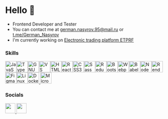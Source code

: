 # Hello 👋 

- Frontend Developer and Tester
- You can contact me at [german.nasyrov.95@mail.ru](mailto:german.nasyrov.95@mail.ru) or [t.me/German_Nasyrov](https://t.me/German_Nasyrov)
- I'm currently working on [Electronic trading platform ETPRF](https://etprf.ru)

### Skills

<p align="left">
  <a
    href="https://developer.mozilla.org/en-US/docs/Web/JavaScript"
    target="_blank"
    rel="noreferrer"
    ><img
      src="https://raw.githubusercontent.com/danielcranney/readme-generator/main/public/icons/skills/javascript-colored.svg"
      width="36"
      height="36"
      alt="JavaScript" /></a
  ><a href="https://www.typescriptlang.org/" target="_blank" rel="noreferrer"
    ><img
      src="https://raw.githubusercontent.com/danielcranney/readme-generator/main/public/icons/skills/typescript-colored.svg"
      width="36"
      height="36"
      alt="TypeScript" /></a
  ><a href="https://www.gnu.org/software/bash/" target="_blank" rel="noreferrer"
    ><img
      src="https://raw.githubusercontent.com/danielcranney/readme-generator/main/public/icons/skills/gnubash.svg"
      width="36"
      height="36"
      alt="GNU Bash" /></a
  ><a href="https://code.visualstudio.com/" target="_blank" rel="noreferrer"
    ><img
      src="https://raw.githubusercontent.com/danielcranney/readme-generator/main/public/icons/skills/visualstudiocode.svg"
      width="36"
      height="36"
      alt="VS Code" /></a
  ><a
    href="https://developer.mozilla.org/en-US/docs/Glossary/HTML5"
    target="_blank"
    rel="noreferrer"
    ><img
      src="https://raw.githubusercontent.com/danielcranney/readme-generator/main/public/icons/skills/html5-colored.svg"
      width="36"
      height="36"
      alt="HTML5" /></a
  ><a href="https://reactjs.org/" target="_blank" rel="noreferrer"
    ><img
      src="https://raw.githubusercontent.com/danielcranney/readme-generator/main/public/icons/skills/react-colored.svg"
      width="36"
      height="36"
      alt="React" /></a
  ><a href="https://www.w3.org/TR/CSS/#css" target="_blank" rel="noreferrer"
    ><img
      src="https://raw.githubusercontent.com/danielcranney/readme-generator/main/public/icons/skills/css3-colored.svg"
      width="36"
      height="36"
      alt="CSS3" /></a
  ><a href="https://sass-lang.com/" target="_blank" rel="noreferrer"
    ><img
      src="https://raw.githubusercontent.com/danielcranney/readme-generator/main/public/icons/skills/sass-colored.svg"
      width="36"
      height="36"
      alt="Sass" /></a
  ><a href="https://redux.js.org/" target="_blank" rel="noreferrer"
    ><img
      src="https://raw.githubusercontent.com/danielcranney/readme-generator/main/public/icons/skills/redux-colored.svg"
      width="36"
      height="36"
      alt="Redux" /></a
  ><a href="https://getbootstrap.com/" target="_blank" rel="noreferrer"
    ><img
      src="https://raw.githubusercontent.com/danielcranney/readme-generator/main/public/icons/skills/bootstrap-colored.svg"
      width="36"
      height="36"
      alt="Bootstrap" /></a
  ><a href="https://webpack.js.org/" target="_blank" rel="noreferrer"
    ><img
      src="https://raw.githubusercontent.com/danielcranney/readme-generator/main/public/icons/skills/webpack-colored.svg"
      width="36"
      height="36"
      alt="Webpack" /></a
  ><a href="https://babeljs.io/" target="_blank" rel="noreferrer"
    ><img
      src="https://www.svgrepo.com/show/373742/light-babel.svg"
      width="36"
      height="36"
      alt="Babel" /></a
  ><a href="https://nodejs.org/en/" target="_blank" rel="noreferrer"
    ><img
      src="https://raw.githubusercontent.com/danielcranney/readme-generator/main/public/icons/skills/nodejs-colored.svg"
      width="36"
      height="36"
      alt="NodeJS" /></a
  ><a href="https://render.com/" target="_blank" rel="noreferrer"
    ><img
      src="https://raw.githubusercontent.com/danielcranney/readme-generator/main/public/icons/skills/render-colored.svg"
      width="36"
      height="36"
      alt="Render" /></a
  ><a href="https://www.figma.com/" target="_blank" rel="noreferrer"
    ><img
      src="https://raw.githubusercontent.com/danielcranney/readme-generator/main/public/icons/skills/figma-colored.svg"
      width="36"
      height="36"
      alt="Figma" /></a
  ><a href="https://www.linux.org" target="_blank" rel="noreferrer"
    ><img
      src="https://raw.githubusercontent.com/danielcranney/readme-generator/main/public/icons/skills/linux-colored.svg"
      width="36"
      height="36"
      alt="Linux" /></a
  ><a href="https://www.docker.com/" target="_blank" rel="noreferrer"
    ><img
      src="https://raw.githubusercontent.com/danielcranney/readme-generator/main/public/icons/skills/docker-colored.svg"
      width="36"
      height="36"
      alt="Docker"/></a
  ><a href="https://www.microsoft.com/en-us/sql-server/" target="_blank" rel="noreferrer">
    <img
      src="https://www.svgrepo.com/show/303229/microsoft-sql-server-logo.svg"
      width="36"
      height="36"
      alt="Microsoft SQL Server" /></a
    >
</p>

### Socials

<p align="left">
  <a href="https://t.me/German_Nasyrov" target="_blank" rel="noreferrer">
    <picture>
      <source
        media="(prefers-color-scheme: dark)"
        srcset="
        https://www.svgrepo.com/show/452115/telegram.svg
        "
      />
      <source
        media="(prefers-color-scheme: light)"
        srcset="
        https://www.svgrepo.com/show/452115/telegram.svg
        "
      />
      <img
        src="https://www.svgrepo.com/show/452115/telegram.svg"
        width="32"
        height="32"
      />
    </picture>
  </a>
  <a href="https://www.github.com/OGGera" target="_blank" rel="noreferrer">
    <picture>
      <source
        media="(prefers-color-scheme: dark)"
        srcset="
          https://www.svgrepo.com/show/450156/github.svg
        "
      />
      <source
        media="(prefers-color-scheme: light)"
        srcset="
          https://www.svgrepo.com/show/450156/github.svg
        "
      />
      <img
        src="https://www.svgrepo.com/show/450156/github.svg"
        width="32"
        height="32"
      />
    </picture>
  </a>
</p>
